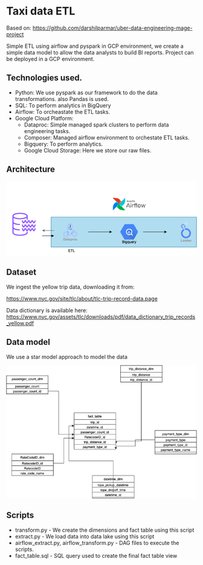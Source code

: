 # Taxi data ETL
Based on:
https://github.com/darshilparmar/uber-data-engineering-mage-project

Simple ETL using airflow and pyspark in GCP environment, we create a simple data model to allow the data analysts to build BI reports.
Project can be deployed in a GCP environment.
## Technologies used.
- Python: We use pyspark as our framework to do the data transformations. also Pandas is used.
- SQL: To perform analytics in BigQuery
- Airflow: To orcheastate the ETL tasks.
- Google Cloud Platform:
  - Dataproc: Simple managed spark clusters to perform data engineering tasks.
  - Composer: Managed airflow environment to orchestate ETL tasks.
  - Bigquery: To perform analytics.
  - Google Cloud Storage: Here we store our raw files.
 
## Architecture

![architecture](https://github.com/cesarAndramart/uber_etl/blob/main/ETL-2.png)

## Dataset
We ingest the yellow trip data, downloading it from: 

https://www.nyc.gov/site/tlc/about/tlc-trip-record-data.page

Data dictionary is available here:
https://www.nyc.gov/assets/tlc/downloads/pdf/data_dictionary_trip_records_yellow.pdf

## Data model

We use a star model approach to model the data

![data model](https://github.com/cesarAndramart/uber_etl/blob/main/datamodel.png)

## Scripts
- transform.py - We create the dimensions and fact table using this script
- extract.py - We load data into data lake using this script
- airflow_extract.py, airflow_transform.py - DAG files to execute the scripts.
- fact_table.sql - SQL query used to create the final fact table view
